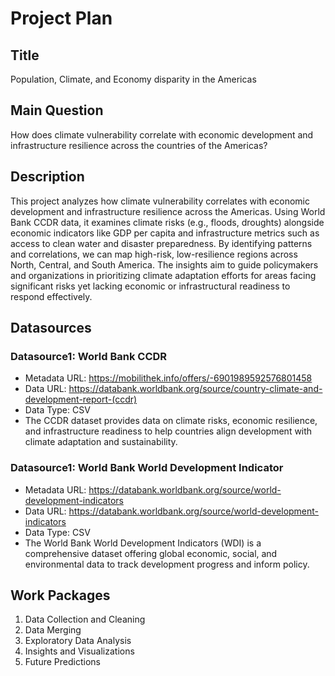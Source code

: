 # Project Plan

## Title

Population, Climate, and Economy disparity in the Americas

## Main Question

How does climate vulnerability correlate with economic development and infrastructure resilience across the countries of the Americas?

## Description

This project analyzes how climate vulnerability correlates with economic development and infrastructure resilience across the Americas. Using World Bank CCDR data, it examines climate risks (e.g., floods, droughts) alongside economic indicators like GDP per capita and infrastructure metrics such as access to clean water and disaster preparedness. By identifying patterns and correlations, we can map high-risk, low-resilience regions across North, Central, and South America. The insights aim to guide policymakers and organizations in prioritizing climate adaptation efforts for areas facing significant risks yet lacking economic or infrastructural readiness to respond effectively.

## Datasources

### Datasource1: World Bank CCDR 
* Metadata URL: https://mobilithek.info/offers/-6901989592576801458
* Data URL: https://databank.worldbank.org/source/country-climate-and-development-report-(ccdr)
* Data Type: CSV
* The CCDR dataset provides data on climate risks, economic resilience, and infrastructure readiness to help countries align development with climate adaptation and sustainability.

### Datasource1: World Bank World Development Indicator 
* Metadata URL: https://databank.worldbank.org/source/world-development-indicators
* Data URL: https://databank.worldbank.org/source/world-development-indicators
* Data Type: CSV
* The World Bank World Development Indicators (WDI) is a comprehensive dataset offering global economic, social, and environmental data to track development progress and inform policy.

## Work Packages

1. Data Collection and Cleaning
2. Data Merging
3. Exploratory Data Analysis
4. Insights and Visualizations
5. Future Predictions
